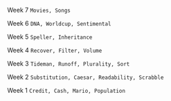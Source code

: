 Week 7 `Movies, Songs`

Week 6 `DNA, Worldcup, Sentimental`

Week 5 `Speller, Inheritance`

Week 4 `Recover, Filter, Volume`

Week 3 `Tideman, Runoff, Plurality, Sort`

Week 2 `Substitution, Caesar, Readability, Scrabble`

Week 1 `Credit, Cash, Mario, Population`
